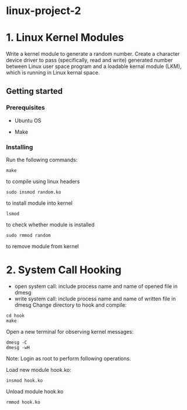 # linux-project-2
# 1. Linux Kernel Modules
Write a kernel module to generate a random number.
Create a character device driver to pass (specifically, read and write) generated number between Linux user space program and a loadable kernal module (LKM), which is running in Linux kernal space.

## Getting started

### Prerequisites

- Ubuntu OS

- Make

### Installing

Run the following commands:

```
make
```
to compile using linux headers

```
sudo insmod random.ko
```
to install module into kernel

```
lsmod 
```
to check whether module is installed

```
sudo rmmod random
```
to remove module from kernel

# 2. System Call Hooking
- open system call: include process name and name of opened file in dmesg
- write system call: include process name and name of written file in dmesg
Change directory to hook and compile:
```
cd hook
make
```
Open a new terminal for observing kernel messages:
```
dmesg -C
dmesg -wH
```
Note: Login as root to perform following operations.

Load new module hook.ko:
```
insmod hook.ko
```
Unload module hook.ko
```
rmmod hook.ko
```
